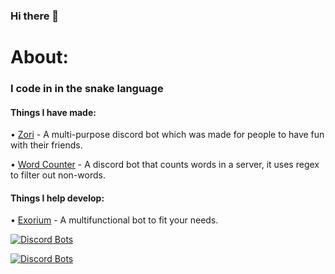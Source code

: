 ### Hi there 👋




# About:

### I code in in the snake language

#### Things I have made:
• [Zori](https://zori.social) - A multi-purpose discord bot which was made for people to have fun with their friends.

• [Word Counter](https://github.com/soulrika/Word-counter-bot) - A discord bot that counts words in a server, it uses regex to filter out non-words.


#### Things I help develop:

• [Exorium](https://github.com/flitzstudios/exorium) - A multifunctional bot to fit your needs. 

[![Discord Bots](https://top.gg/api/widget/811283944175304705.svg)](https://top.gg/bot/811283944175304705)





[![Discord Bots](https://top.gg/api/widget/828031905776533554.svg)](https://top.gg/bot/828031905776533554)


